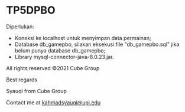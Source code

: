 # TP5DPBO

Diperlukan:
- Koneksi ke localhost untuk menyimpan data permainan;
- Database db_gamepbo, silakan eksekusi file "db_gamepbo.sql" jika belum punya database db_gamepbo;
- Library mysql-connector-java-8.0.23.jar.

All rights reserved ©2021 Cube Group

Best regards

Syauqi from Cube Group

Contact me at kahmadsyauqi@upi.edu
